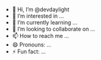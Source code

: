- 👋 Hi, I’m @devdaylight
- 👀 I’m interested in ...
- 🌱 I’m currently learning ...
- 💞️ I’m looking to collaborate on ...
- 📫 How to reach me ...
- 😄 Pronouns: ...
- ⚡ Fun fact: ...

<!---
devdaylight/devdaylight is a ✨ special ✨ repository because its `README.md` (this file) appears on your GitHub profile.
You can click the Preview link to take a look at your changes.
--->
